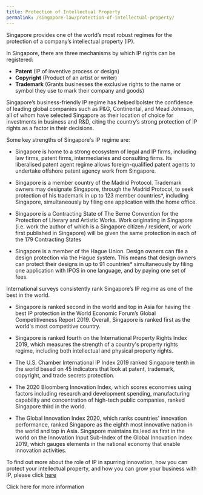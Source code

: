 ```yaml
---
title: Protection of Intellectual Property
permalink: /singapore-law/protection-of-intellectual-property/
---
```


Singapore provides one of the world’s most robust regimes for the protection of a company’s intellectual property (IP). 

In Singapore, there are three mechanisms by which IP rights can be registered:

 - **Patent** (IP of inventive process or design)
 - **Copyright** (Product of an artist or writer)
 - **Trademark** (Grants businesses the exclusive rights to the name or symbol they use to mark their company and goods)
   
Singapore’s business-friendly IP regime has helped bolster the confidence of leading global companies such as P&G, Continental, and Mead Johnson, all of whom have selected Singapore as their location of choice for investments in business and R&D, citing the country’s strong protection of IP rights as a factor in their decisions.

Some key strengths of Singapore's IP regime are:
- Singapore is home to a strong ecosystem of legal and IP firms, including law firms, patent firms, intermediaries and consulting firms. Its liberalised patent agent regime allows foreign-qualified patent agents to undertake offshore patent agency work from Singapore. 

- Singapore is a member country of the Madrid Protocol. Trademark owners may designate Singapore, through the Madrid Protocol, to seek protection of his trademark in up to 123 member countries*, including Singapore, simultaneously by filing one application with the home office. 

- Singapore is a Contracting State of The Berne Convention for the Protection of Literary and Artistic Works. Work originating in Singapore (i.e. work the author of which is a Singapore citizen / resident, or work first published in Singapore) will be given the same protection in each of the 179 Contracting States

- Singapore is a member of the Hague Union. Design owners can file a design protection via the Hague system. This means that design owners can protect their designs in up to 91 countries* simultaneously by filing one application with IPOS in one language, and by paying one set of fees.


International surveys consistently rank Singapore’s IP regime as one of the best in the world.

- Singapore is ranked second in the world and top in Asia for having the best IP protection in the World Economic Forum’s Global Competitiveness Report 2019. Overall, Singapore is ranked first as the world's most competitive country.

- Singapore is ranked fourth on the International Property Rights Index 2019, which measures the strength of a country's property rights regime, including both intellectual and physical property rights.

- The U.S. Chamber International IP Index 2019 ranked Singapore tenth in the world based on 45 indicators that look at patent, trademark, copyright, and trade secrets protection.

- The 2020 Bloomberg Innovation Index, which scores economies using factors including research and development spending, manufacturing capability and concentration of high-tech public companies, ranked Singapore third in the world.

- The Global Innovation Index 2020, which ranks countries' innovation performance, ranked Singapore as the eighth most innovative nation in the world and top in Asia. Singapore maintains its lead as first in the world on the Innovation Input Sub-Index of the Global Innovation Index 2019, which gauges elements in the national economy that enable innovation activities.
 

To find out more about the role of IP in spurring innovation, how you can protect your intellectual property, and how you can grow your business with IP, please click [here](https://www.ipos.gov.sg/)
 


 
 


Click here for more information
